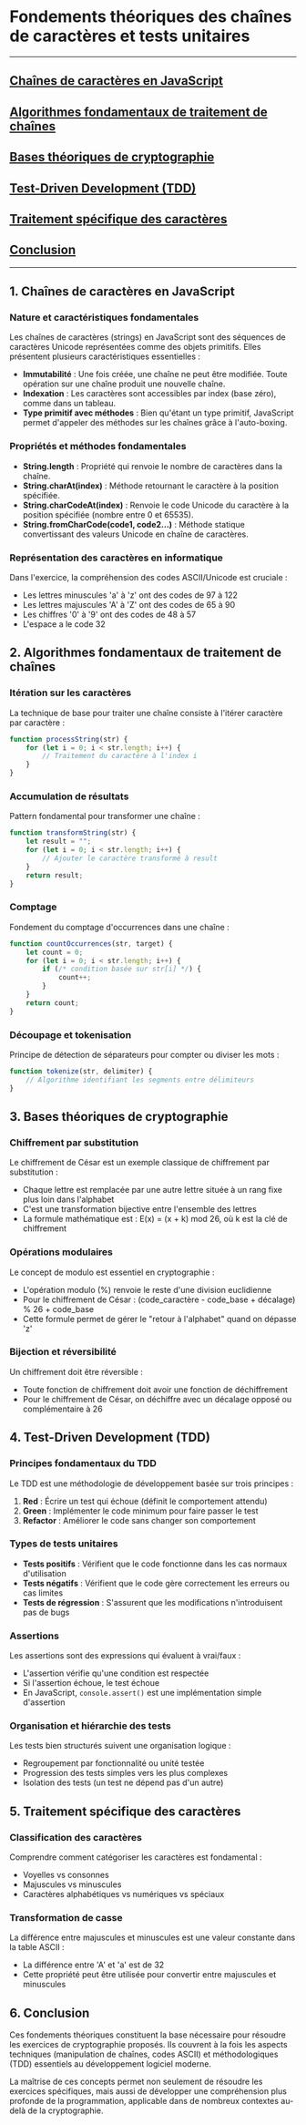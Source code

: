 # Fondements théoriques des chaînes de caractères et tests unitaires 

--- 

## [Chaînes de caractères en JavaScript](#1-chaînes-de-caractères-en-javascript)
## [Algorithmes fondamentaux de traitement de chaînes](#2-algorithmes-fondamentaux-de-traitement-de-chaînes)
## [Bases théoriques de cryptographie](#3-bases-théoriques-de-cryptographie)
## [Test-Driven Development (TDD)](#4-test-driven-development-tdd)
## [Traitement spécifique des caractères](#5-traitement-spécifique-des-caractères)
## [Conclusion](#6-conclusion)

--- 

## 1. Chaînes de caractères en JavaScript

### Nature et caractéristiques fondamentales

Les chaînes de caractères (strings) en JavaScript sont des séquences de caractères Unicode représentées comme des objets primitifs. Elles présentent plusieurs caractéristiques essentielles :

- **Immutabilité** : Une fois créée, une chaîne ne peut être modifiée. Toute opération sur une chaîne produit une nouvelle chaîne.
- **Indexation** : Les caractères sont accessibles par index (base zéro), comme dans un tableau.
- **Type primitif avec méthodes** : Bien qu'étant un type primitif, JavaScript permet d'appeler des méthodes sur les chaînes grâce à l'auto-boxing.

### Propriétés et méthodes fondamentales

- **String.length** : Propriété qui renvoie le nombre de caractères dans la chaîne.
- **String.charAt(index)** : Méthode retournant le caractère à la position spécifiée.
- **String.charCodeAt(index)** : Renvoie le code Unicode du caractère à la position spécifiée (nombre entre 0 et 65535).
- **String.fromCharCode(code1, code2...)** : Méthode statique convertissant des valeurs Unicode en chaîne de caractères.

### Représentation des caractères en informatique

Dans l'exercice, la compréhension des codes ASCII/Unicode est cruciale :
- Les lettres minuscules 'a' à 'z' ont des codes de 97 à 122
- Les lettres majuscules 'A' à 'Z' ont des codes de 65 à 90
- Les chiffres '0' à '9' ont des codes de 48 à 57
- L'espace a le code 32

## 2. Algorithmes fondamentaux de traitement de chaînes

### Itération sur les caractères

La technique de base pour traiter une chaîne consiste à l'itérer caractère par caractère :

```javascript
function processString(str) {
    for (let i = 0; i < str.length; i++) {
        // Traitement du caractère à l'index i
    }
}
```

### Accumulation de résultats

Pattern fondamental pour transformer une chaîne :

```javascript
function transformString(str) {
    let result = "";
    for (let i = 0; i < str.length; i++) {
        // Ajouter le caractère transformé à result
    }
    return result;
}
```

### Comptage

Fondement du comptage d'occurrences dans une chaîne :

```javascript
function countOccurrences(str, target) {
    let count = 0;
    for (let i = 0; i < str.length; i++) {
        if (/* condition basée sur str[i] */) {
            count++;
        }
    }
    return count;
}
```

### Découpage et tokenisation

Principe de détection de séparateurs pour compter ou diviser les mots :

```javascript
function tokenize(str, delimiter) {
    // Algorithme identifiant les segments entre délimiteurs
}
```

## 3. Bases théoriques de cryptographie

### Chiffrement par substitution

Le chiffrement de César est un exemple classique de chiffrement par substitution :
- Chaque lettre est remplacée par une autre lettre située à un rang fixe plus loin dans l'alphabet
- C'est une transformation bijective entre l'ensemble des lettres
- La formule mathématique est : E(x) = (x + k) mod 26, où k est la clé de chiffrement

### Opérations modulaires

Le concept de modulo est essentiel en cryptographie :
- L'opération modulo (%) renvoie le reste d'une division euclidienne
- Pour le chiffrement de César : (code_caractère - code_base + décalage) % 26 + code_base
- Cette formule permet de gérer le "retour à l'alphabet" quand on dépasse 'z'

### Bijection et réversibilité

Un chiffrement doit être réversible :
- Toute fonction de chiffrement doit avoir une fonction de déchiffrement
- Pour le chiffrement de César, on déchiffre avec un décalage opposé ou complémentaire à 26

## 4. Test-Driven Development (TDD)

### Principes fondamentaux du TDD

Le TDD est une méthodologie de développement basée sur trois principes :
1. **Red** : Écrire un test qui échoue (définit le comportement attendu)
2. **Green** : Implémenter le code minimum pour faire passer le test
3. **Refactor** : Améliorer le code sans changer son comportement

### Types de tests unitaires

- **Tests positifs** : Vérifient que le code fonctionne dans les cas normaux d'utilisation
- **Tests négatifs** : Vérifient que le code gère correctement les erreurs ou cas limites
- **Tests de régression** : S'assurent que les modifications n'introduisent pas de bugs

### Assertions

Les assertions sont des expressions qui évaluent à vrai/faux :
- L'assertion vérifie qu'une condition est respectée
- Si l'assertion échoue, le test échoue
- En JavaScript, `console.assert()` est une implémentation simple d'assertion

### Organisation et hiérarchie des tests

Les tests bien structurés suivent une organisation logique :
- Regroupement par fonctionnalité ou unité testée
- Progression des tests simples vers les plus complexes
- Isolation des tests (un test ne dépend pas d'un autre)

## 5. Traitement spécifique des caractères

### Classification des caractères

Comprendre comment catégoriser les caractères est fondamental :
- Voyelles vs consonnes
- Majuscules vs minuscules
- Caractères alphabétiques vs numériques vs spéciaux

### Transformation de casse

La différence entre majuscules et minuscules est une valeur constante dans la table ASCII :
- La différence entre 'A' et 'a' est de 32
- Cette propriété peut être utilisée pour convertir entre majuscules et minuscules

## 6. Conclusion

Ces fondements théoriques constituent la base nécessaire pour résoudre les exercices de cryptographie proposés. Ils couvrent à la fois les aspects techniques (manipulation de chaînes, codes ASCII) et méthodologiques (TDD) essentiels au développement logiciel moderne.

La maîtrise de ces concepts permet non seulement de résoudre les exercices spécifiques, mais aussi de développer une compréhension plus profonde de la programmation, applicable dans de nombreux contextes au-delà de la cryptographie.